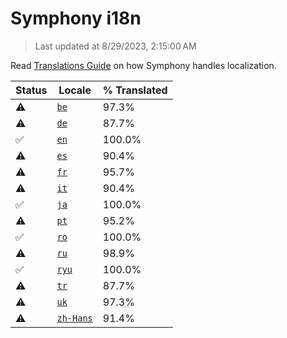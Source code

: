 # Symphony i18n

> Last updated at 8/29/2023, 2:15:00 AM

Read [Translations Guide](https://github.com/zyrouge/symphony/wiki/Translations-Guide) on how Symphony handles localization.

| Status | Locale | % Translated |
| --- | --- | --- |
| ⚠️ | [`be`](https://github.com/zyrouge/symphony/blob/main/i18n/be.toml) | 97.3% |
| ⚠️ | [`de`](https://github.com/zyrouge/symphony/blob/main/i18n/de.toml) | 87.7% |
| ✅ | [`en`](https://github.com/zyrouge/symphony/blob/main/i18n/en.toml) | 100.0% |
| ⚠️ | [`es`](https://github.com/zyrouge/symphony/blob/main/i18n/es.toml) | 90.4% |
| ⚠️ | [`fr`](https://github.com/zyrouge/symphony/blob/main/i18n/fr.toml) | 95.7% |
| ⚠️ | [`it`](https://github.com/zyrouge/symphony/blob/main/i18n/it.toml) | 90.4% |
| ✅ | [`ja`](https://github.com/zyrouge/symphony/blob/main/i18n/ja.toml) | 100.0% |
| ⚠️ | [`pt`](https://github.com/zyrouge/symphony/blob/main/i18n/pt.toml) | 95.2% |
| ✅ | [`ro`](https://github.com/zyrouge/symphony/blob/main/i18n/ro.toml) | 100.0% |
| ⚠️ | [`ru`](https://github.com/zyrouge/symphony/blob/main/i18n/ru.toml) | 98.9% |
| ✅ | [`ryu`](https://github.com/zyrouge/symphony/blob/main/i18n/ryu.toml) | 100.0% |
| ⚠️ | [`tr`](https://github.com/zyrouge/symphony/blob/main/i18n/tr.toml) | 87.7% |
| ⚠️ | [`uk`](https://github.com/zyrouge/symphony/blob/main/i18n/uk.toml) | 97.3% |
| ⚠️ | [`zh-Hans`](https://github.com/zyrouge/symphony/blob/main/i18n/zh-Hans.toml) | 91.4% |